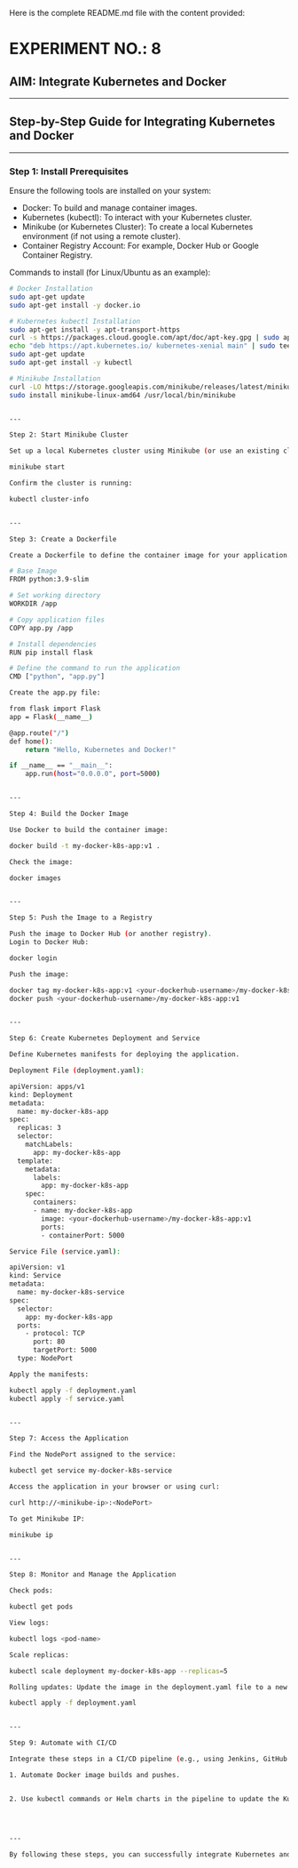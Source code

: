 Here is the complete README.md file with the content provided:

# EXPERIMENT NO.: 8  

## AIM: Integrate Kubernetes and Docker  

---

## Step-by-Step Guide for Integrating Kubernetes and Docker  

---

### Step 1: Install Prerequisites  

Ensure the following tools are installed on your system:  

- Docker: To build and manage container images.  
- Kubernetes (kubectl): To interact with your Kubernetes cluster.  
- Minikube (or Kubernetes Cluster): To create a local Kubernetes environment (if not using a remote cluster).  
- Container Registry Account: For example, Docker Hub or Google Container Registry.  

Commands to install (for Linux/Ubuntu as an example):  
```bash
# Docker Installation
sudo apt-get update
sudo apt-get install -y docker.io

# Kubernetes kubectl Installation
sudo apt-get install -y apt-transport-https
curl -s https://packages.cloud.google.com/apt/doc/apt-key.gpg | sudo apt-key add -
echo "deb https://apt.kubernetes.io/ kubernetes-xenial main" | sudo tee /etc/apt/sources.list.d/kubernetes.list
sudo apt-get update
sudo apt-get install -y kubectl

# Minikube Installation
curl -LO https://storage.googleapis.com/minikube/releases/latest/minikube-linux-amd64
sudo install minikube-linux-amd64 /usr/local/bin/minikube


---

Step 2: Start Minikube Cluster

Set up a local Kubernetes cluster using Minikube (or use an existing cluster).

minikube start

Confirm the cluster is running:

kubectl cluster-info


---

Step 3: Create a Dockerfile

Create a Dockerfile to define the container image for your application. For example, for a simple Python web server:

# Base Image
FROM python:3.9-slim

# Set working directory
WORKDIR /app

# Copy application files
COPY app.py /app

# Install dependencies
RUN pip install flask

# Define the command to run the application
CMD ["python", "app.py"]

Create the app.py file:

from flask import Flask
app = Flask(__name__)

@app.route("/")
def home():
    return "Hello, Kubernetes and Docker!"

if __name__ == "__main__":
    app.run(host="0.0.0.0", port=5000)


---

Step 4: Build the Docker Image

Use Docker to build the container image:

docker build -t my-docker-k8s-app:v1 .

Check the image:

docker images


---

Step 5: Push the Image to a Registry

Push the image to Docker Hub (or another registry).
Login to Docker Hub:

docker login

Push the image:

docker tag my-docker-k8s-app:v1 <your-dockerhub-username>/my-docker-k8s-app:v1
docker push <your-dockerhub-username>/my-docker-k8s-app:v1


---

Step 6: Create Kubernetes Deployment and Service

Define Kubernetes manifests for deploying the application.

Deployment File (deployment.yaml):

apiVersion: apps/v1
kind: Deployment
metadata:
  name: my-docker-k8s-app
spec:
  replicas: 3
  selector:
    matchLabels:
      app: my-docker-k8s-app
  template:
    metadata:
      labels:
        app: my-docker-k8s-app
    spec:
      containers:
      - name: my-docker-k8s-app
        image: <your-dockerhub-username>/my-docker-k8s-app:v1
        ports:
        - containerPort: 5000

Service File (service.yaml):

apiVersion: v1
kind: Service
metadata:
  name: my-docker-k8s-service
spec:
  selector:
    app: my-docker-k8s-app
  ports:
    - protocol: TCP
      port: 80
      targetPort: 5000
  type: NodePort

Apply the manifests:

kubectl apply -f deployment.yaml
kubectl apply -f service.yaml


---

Step 7: Access the Application

Find the NodePort assigned to the service:

kubectl get service my-docker-k8s-service

Access the application in your browser or using curl:

curl http://<minikube-ip>:<NodePort>

To get Minikube IP:

minikube ip


---

Step 8: Monitor and Manage the Application

Check pods:

kubectl get pods

View logs:

kubectl logs <pod-name>

Scale replicas:

kubectl scale deployment my-docker-k8s-app --replicas=5

Rolling updates: Update the image in the deployment.yaml file to a new version, then apply:

kubectl apply -f deployment.yaml


---

Step 9: Automate with CI/CD

Integrate these steps in a CI/CD pipeline (e.g., using Jenkins, GitHub Actions, or GitLab CI):

1. Automate Docker image builds and pushes.


2. Use kubectl commands or Helm charts in the pipeline to update the Kubernetes cluster.




---

By following these steps, you can successfully integrate Kubernetes and Docker for efficient container management and orchestration.



